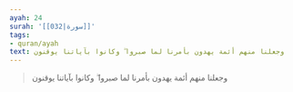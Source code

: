 ```yaml
---
ayah: 24
surah: '[[032|سورة]]'
tags:
- quran/ayah
text: وجعلنا منهم أئمة يهدون بأمرنا لما صبروا ۖ وكانوا بآياتنا يوقنون
---
```

> وجعلنا منهم أئمة يهدون بأمرنا لما صبروا ۖ وكانوا بآياتنا يوقنون

